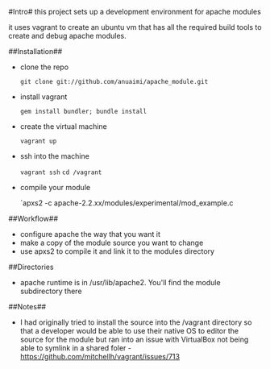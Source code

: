 #Intro#
this project sets up a development environment for apache modules

it uses vagrant to create an ubuntu vm that has all the required build tools to create and debug apache modules.  

##Installation##
 - clone the repo
 
     `git clone git://github.com/anuaimi/apache_module.git`
 - install vagrant
 
     `gem install bundler; bundle install`
    
 - create the virtual machine
 
     `vagrant up`
 - ssh into the machine
 
     `vagrant ssh`
     `cd /vagrant`
 - compile your module

     `apxs2 -c apache-2.2.xx/modules/experimental/mod_example.c
     
##Workflow##
 - configure apache the way that you want it
 - make a copy of the module source you want to change
 - use apxs2 to compile it and link it to the modules directory

##Directories
 - apache runtime is in /usr/lib/apache2.  You'll find the module subdirectory there

##Notes##
 - I had originally tried to install the source into the /vagrant directory so that a developer would be able to use their native OS to editor the source for the module but ran into an issue with VirtualBox not being able to symlink in a shared foler - https://github.com/mitchellh/vagrant/issues/713
